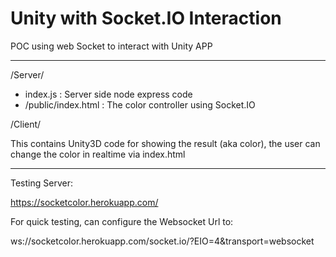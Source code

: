 # Unity with Socket.IO Interaction
POC using web Socket to interact with Unity APP

---

/Server/

- index.js : Server side node express code
- /public/index.html : The color controller using Socket.IO 



/Client/

This contains Unity3D code for showing the result (aka color), the user can change the color in realtime via index.html


---
Testing Server:

https://socketcolor.herokuapp.com/

For quick testing, can configure the Websocket Url to:

ws://socketcolor.herokuapp.com/socket.io/?EIO=4&transport=websocket

